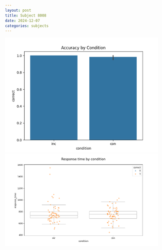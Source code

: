 ```yaml
---
layout: post
title: Subject 8008
date: 2024-12-07
categories: subjects
---
```


![](data/8008/run-3/8008_NF_acc.png)
![](data/8008/run-3/8008_NF_rt.png)

